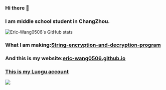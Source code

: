 ### Hi there 👋

### I am  middle school student in ChangZhou.

![Eric-Wang0506's GitHub stats](https://github-readme-stats.vercel.app/api?username=Eric-Wang0506&show_icons=tru&theme=tokyonight)

### What I am making:[String-encryption-and-decryption-program](https://github.com/Eric-Wang0506/String-encryption-and-decryption-program)


### And this is my website:[eric-wang0506.github.io](eric-wang0506.github.io)

### [This is my Luogu account](https://www.luogu.com.cn/user/408086)


![](https://luogu.vercel.app/api?id=408086)
